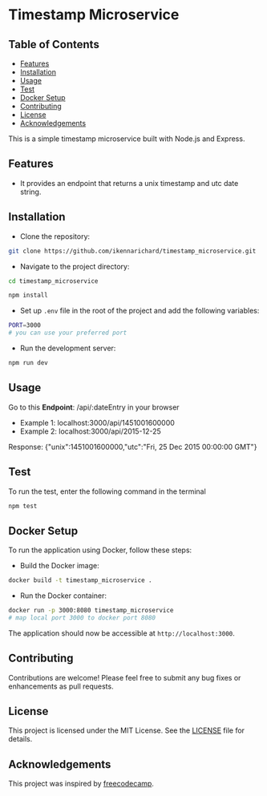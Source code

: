 # Timestamp Microservice

## Table of Contents

- [Features](#features)
- [Installation](#installation)
- [Usage](#usage)
- [Test](#test)
- [Docker Setup](#docker-setup)
- [Contributing](#contributing)
- [License](#license)
- [Acknowledgements](#acknowledgements)

This is a simple timestamp microservice built with Node.js and Express.

## Features

- It provides an endpoint that returns a unix timestamp and utc date string.

## Installation

- Clone the repository:

```bash
git clone https://github.com/ikennarichard/timestamp_microservice.git
```

- Navigate to the project directory:

```bash
cd timestamp_microservice
```

```bash
npm install
```

- Set up `.env` file in the root of the project and add the following variables:

```bash
PORT=3000 
# you can use your preferred port
```

- Run the development server:

```bash
npm run dev
```

## Usage

Go to this __Endpoint__: /api/:dateEntry in your browser

- Example 1: localhost:3000/api/1451001600000
- Example 2: localhost:3000/api/2015-12-25

Response: {"unix":1451001600000,"utc":"Fri, 25 Dec 2015 00:00:00 GMT"}

## Test

To run the test, enter the following command in the terminal

```bash
npm test
```

## Docker Setup

To run the application using Docker, follow these steps:

- Build the Docker image:

```bash
docker build -t timestamp_microservice .
```

- Run the Docker container:

```bash
docker run -p 3000:8080 timestamp_microservice
# map local port 3000 to docker port 8080
```

The application should now be accessible at `http://localhost:3000`.

## Contributing

Contributions are welcome! Please feel free to submit any bug fixes or enhancements as pull requests.

## License

This project is licensed under the MIT License. See the [LICENSE](./LICENSE) file for details.

## Acknowledgements

This project was inspired by [freecodecamp](https://www.freecodecamp.org/learn/back-end-development-and-apis/back-end-development-and-apis-projects/timestamp-microservice).
